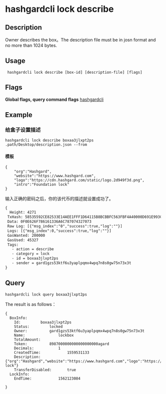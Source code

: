 # hashgardcli lock describe

## Description
Owner describes the box。The description file must be in josn format and no more than 1024 bytes.
## Usage
```shell
 hashgardcli lock describe [box-id] [description-file] [flags]
```
## Flags

**Global flags, query command flags** [hashgardcli](../README.md)

## Example
### 给盒子设置描述
```shell
hashgardcli lock describe boxaa3jlxpt2ps .path/Desktop/description.json --from
```
#### 模板
```shell
{
    "org":"Hashgard",
    "website":"https://www.hashgard.com",
    "logo":"https://cdn.hashgard.com/static/logo.2d949f3d.png",
    "intro":"Foundation lock"
}
```
输入正确的密码之后，你的该代币的描述就设置成功了。
```txt
{
  Height: 4271
 TxHash: 58535592CE82533E14AEE1FFF1D64115B8BCBBFC563FBF4A40000D691E993CCE
 Data: 0F0E626F786161336A6C787074327073
 Raw Log: [{"msg_index":"0","success":true,"log":""}]
 Logs: [{"msg_index":0,"success":true,"log":""}]
 GasWanted: 200000
 GasUsed: 45327
 Tags:
   - action = describe
   - category = lock
   - id = boxaa3jlxpt2ps
   - sender = gard1gzs53ktf6u3yaplpqmx4wpq7n8s0gw75n73x3t
}
```
## Query
```shell
hashgardcli lock query boxaa3jlxpt2ps
```
The result is as follows：
```shell
{
  BoxInfo:
    Id:			boxaa3jlxpt2ps
    Status:			locked
    Owner:			gard1gzs53ktf6u3yaplpqmx4wpq7n8s0gw75n73x3t
    Name:				lockbox
    TotalAmount:
    Token:			8987000000000000000000agard
    Decimals:			1
    CreatedTime:			1559531133
    Description:			{"org":"Hashgard","website":"https://www.hashgard.com","logo":"https://cdn.hashgard.com/static/logo.2d949f3d.png","intro":"Foundation lock"}
    TransferDisabled:		true
  LockInfo:
    EndTime:			1562123084

}
```
